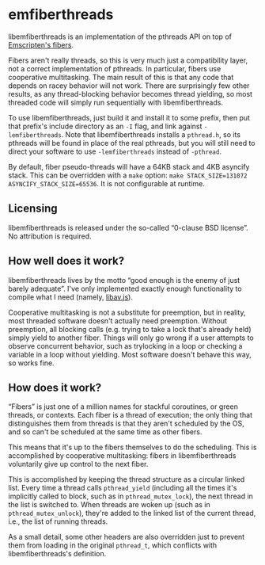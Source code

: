 # emfiberthreads

libemfiberthreads is an implementation of the pthreads API on top of
[Emscripten's fibers](https://emscripten.org/docs/api_reference/fiber.h.html).

Fibers aren't really threads, so this is very much just a compatibility layer,
not a correct implementation of pthreads. In particular, fibers use cooperative
multitasking. The main result of this is that any code that depends on racey
behavior will not work. There are surprisingly few other results, as any
thread-blocking behavior becomes thread yielding, so most threaded code will
simply run sequentially with libemfiberthreads.

To use libemfiberthreads, just build it and install it to some prefix, then put
that prefix's include directory as an `-I` flag, and link against
`-lemfiberthreads`. Note that libemfiberthreads installs a `pthread.h`, so its
pthreads will be found in place of the real pthreads, but you will still need to
direct your software to use `-lemfiberthreads` instead of `-pthread`.

By default, fiber pseudo-threads will have a 64KB stack and 4KB asyncify stack.
This can be overridden with a `make` option: `make STACK_SIZE=131072
ASYNCIFY_STACK_SIZE=65536`. It is not configurable at runtime.


## Licensing

libemfiberthreads is released under the so-called “0-clause BSD license”. No
attribution is required.


## How well does it work?

libemfiberthreads lives by the motto “good enough is the enemy of just barely
adequate”. I've only implemented exactly enough functionality to compile what I
need (namely, [libav.js](https://github.com/Yahweasel/libav.js/)).

Cooperative multitasking is not a substitute for preemption, but in reality,
most threaded software doesn't actually need preemption. Without preemption, all
blocking calls (e.g. trying to take a lock that's already held) simply yield to
another fiber. Things will only go wrong if a user attempts to observe
concurrent behavior, such as trylocking in a loop or checking a variable in a
loop without yielding. Most software doesn't behave this way, so works fine.


## How does it work?

“Fibers” is just one of a million names for stackful coroutines, or green
threads, or contexts. Each fiber is a thread of execution; the only thing that
distinguishes them from threads is that they aren't scheduled by the OS, and so
can't be scheduled at the same time as other fibers.

This means that it's up to the fibers themselves to do the scheduling. This is
accomplished by cooperative multitasking: fibers in libemfiberthreads
voluntarily give up control to the next fiber.

This is accomplished by keeping the thread structure as a circular linked list.
Every time a thread calls `pthread_yield` (including all the times it's
implicitly called to block, such as in `pthread_mutex_lock`), the next thread in
the list is switched to. When threads are woken up (such as in
`pthread_mutex_unlock`), they're added to the linked list of the current thread,
i.e., the list of running threads.

As a small detail, some other headers are also overridden just to prevent them
from loading in the original `pthread_t`, which conflicts with
libemfiberthreads's definition.
